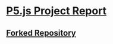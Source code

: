 # [P5.js Project Report](https://docs.google.com/document/d/1Up0AiBVC1CTLPD5u8mhRs_SjLVaYlytAlU_gsyqhJPE/edit?usp=sharing)

## [Forked Repository](https://github.com/callybton/p5.js-website)
